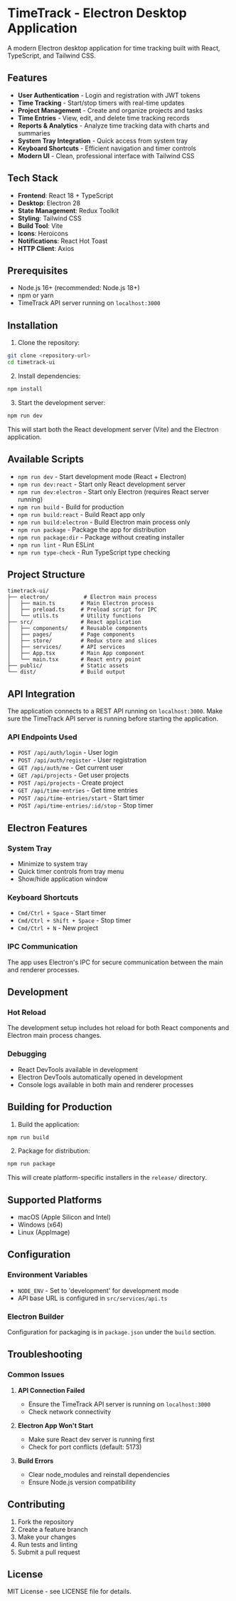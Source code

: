 # TimeTrack - Electron Desktop Application

A modern Electron desktop application for time tracking built with React, TypeScript, and Tailwind CSS.

## Features

- **User Authentication** - Login and registration with JWT tokens
- **Time Tracking** - Start/stop timers with real-time updates
- **Project Management** - Create and organize projects and tasks
- **Time Entries** - View, edit, and delete time tracking records
- **Reports & Analytics** - Analyze time tracking data with charts and summaries
- **System Tray Integration** - Quick access from system tray
- **Keyboard Shortcuts** - Efficient navigation and timer controls
- **Modern UI** - Clean, professional interface with Tailwind CSS

## Tech Stack

- **Frontend**: React 18 + TypeScript
- **Desktop**: Electron 28
- **State Management**: Redux Toolkit
- **Styling**: Tailwind CSS
- **Build Tool**: Vite
- **Icons**: Heroicons
- **Notifications**: React Hot Toast
- **HTTP Client**: Axios

## Prerequisites

- Node.js 16+ (recommended: Node.js 18+)
- npm or yarn
- TimeTrack API server running on `localhost:3000`

## Installation

1. Clone the repository:

```bash
git clone <repository-url>
cd timetrack-ui
```

2. Install dependencies:

```bash
npm install
```

3. Start the development server:

```bash
npm run dev
```

This will start both the React development server (Vite) and the Electron application.

## Available Scripts

- `npm run dev` - Start development mode (React + Electron)
- `npm run dev:react` - Start only React development server
- `npm run dev:electron` - Start only Electron (requires React server running)
- `npm run build` - Build for production
- `npm run build:react` - Build React app only
- `npm run build:electron` - Build Electron main process only
- `npm run package` - Package the app for distribution
- `npm run package:dir` - Package without creating installer
- `npm run lint` - Run ESLint
- `npm run type-check` - Run TypeScript type checking

## Project Structure

```
timetrack-ui/
├── electron/           # Electron main process
│   ├── main.ts        # Main Electron process
│   ├── preload.ts     # Preload script for IPC
│   └── utils.ts       # Utility functions
├── src/               # React application
│   ├── components/    # Reusable components
│   ├── pages/         # Page components
│   ├── store/         # Redux store and slices
│   ├── services/      # API services
│   ├── App.tsx        # Main App component
│   └── main.tsx       # React entry point
├── public/            # Static assets
└── dist/              # Build output
```

## API Integration

The application connects to a REST API running on `localhost:3000`. Make sure the TimeTrack API server is running before starting the application.

### API Endpoints Used

- `POST /api/auth/login` - User login
- `POST /api/auth/register` - User registration
- `GET /api/auth/me` - Get current user
- `GET /api/projects` - Get user projects
- `POST /api/projects` - Create project
- `GET /api/time-entries` - Get time entries
- `POST /api/time-entries/start` - Start timer
- `POST /api/time-entries/:id/stop` - Stop timer

## Electron Features

### System Tray

- Minimize to system tray
- Quick timer controls from tray menu
- Show/hide application window

### Keyboard Shortcuts

- `Cmd/Ctrl + Space` - Start timer
- `Cmd/Ctrl + Shift + Space` - Stop timer
- `Cmd/Ctrl + N` - New project

### IPC Communication

The app uses Electron's IPC for secure communication between the main and renderer processes.

## Development

### Hot Reload

The development setup includes hot reload for both React components and Electron main process changes.

### Debugging

- React DevTools available in development
- Electron DevTools automatically opened in development
- Console logs available in both main and renderer processes

## Building for Production

1. Build the application:

```bash
npm run build
```

2. Package for distribution:

```bash
npm run package
```

This will create platform-specific installers in the `release/` directory.

## Supported Platforms

- macOS (Apple Silicon and Intel)
- Windows (x64)
- Linux (AppImage)

## Configuration

### Environment Variables

- `NODE_ENV` - Set to 'development' for development mode
- API base URL is configured in `src/services/api.ts`

### Electron Builder

Configuration for packaging is in `package.json` under the `build` section.

## Troubleshooting

### Common Issues

1. **API Connection Failed**

   - Ensure the TimeTrack API server is running on `localhost:3000`
   - Check network connectivity

2. **Electron App Won't Start**

   - Make sure React dev server is running first
   - Check for port conflicts (default: 5173)

3. **Build Errors**
   - Clear node_modules and reinstall dependencies
   - Ensure Node.js version compatibility

## Contributing

1. Fork the repository
2. Create a feature branch
3. Make your changes
4. Run tests and linting
5. Submit a pull request

## License

MIT License - see LICENSE file for details.
